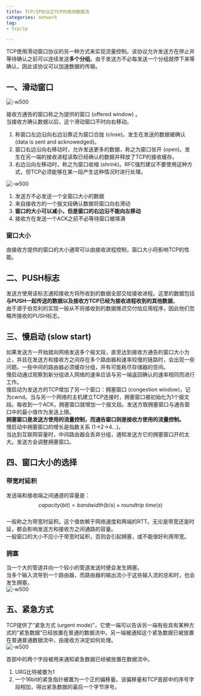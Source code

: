 ```yaml
---
title: TCP/IP协议之TCP的成块数据流  
categories: network  
tag:    
- tcp/ip  

---
```

  

TCP使用滑动窗口协议的另一种方式来实现流量控制。该协议允许发送方在停止并等待确认之前可以连续发送**多个分组**。由于发送方不必每发送一个分组就停下来等确认，因此该协议可以加速数据的传输。  
## 一、滑动窗口  
![-w500](http://oda58fqub.bkt.clouddn.com/14899121797587.jpg)    

接收方通告的窗口称之为提供的窗口 (offered window) 。  
当接收方确认数据以后，这个滑动窗口不时向右移动。  

1. 称窗口左边沿向右边沿靠近为窗口合拢 (close)。发生在发送的数据被确认 (data is sent and acknowedged)。  
2. 窗口右边沿向右移动时，允许发送更多的数据，称之为窗口张开 (open)。发生在另一端的接收进程读取已经确认的数据并释放了TCP的接收缓存。  
3. 右边沿向左移动时，称之为窗口收缩 (shrink)。RFC强烈建议不要使用这种方式，但TCP必须能够在某一段产生这种情况时进行处理。  
 
![-w500](http://oda58fqub.bkt.clouddn.com/14899127629704.jpg)  


1. 发送方不必发送一个全窗口大小的数据  
2. 来自接收方的一个报文段确认数据将窗口向右滑动  
3. **窗口的大小可以减小，但是窗口的右边沿不能向左移动**  
4. 接收方在发送一个ACK之前不必等待窗口被填满   

### 窗口大小    
由接收方提供的窗口的大小通常可以由接收进程控制，窗口大小将影响TCP的性能。  

## 二、PUSH标志  
发送方使用该标志通知接收方将所收到的数据全部交给接收进程。这里的数据包括**与PUSH一起传送的数据以及接收方TCP已经为接收进程收到的其他数据**。  
由于源于伯克利的实现一般从不将接收到的数据推迟交付给应用程序，因此他们忽略所接收的PUSH标志。  

## 三、慢启动 (slow start)  
如果发送方一开始就向网络发送多个报文段，直至达到接收方通告的窗口大小为止，并且在发送方和接收方之间存在多个路由器和速率较慢的链路时，会出现一些问题。一些中间的路由器必须缓存分组，并有可能耗尽存储器的空间。  
慢启动通过观察到新分组进入网络的速率应该与另一端返回确认的速率相同而进行工作。  
慢启动为发送方的TCP增加了另一个窗口：拥塞窗口 (congestion window)，记为cwnd。当与另一个网络的主机建立TCP连接时，拥塞窗口被初始化为1个报文段。每收到一个ACK，拥塞窗口就增加一个报文段。发送方取拥塞窗口与通告窗口中的最小值作为发送上限。  
**拥塞窗口是发送方使用的流量控制，而通告窗口则是接收方使用的流量控制。**  
慢启动中拥塞窗口的增长是指数关系 (1->2->4...)。    
当达到互联网容量时，中间路由器会丢弃分组，通知发送方它的拥塞窗口开的太大。发送方会调整拥塞窗口。  

## 四、窗口大小的选择    
### 带宽时延积  
发送端和接收端之间通道的容量是：  
$$capacity(bit) = bandwidth(b/s) \times roundtrip\ time(s)$$  
一般称之为带宽时延积。这个值依赖于网络速度和两端的RTT。无论是带宽还是时延，都会影响发送方和接收方之间通路的容量。    
一般窗口的大小不应小于带宽时延积，否则会引起拥塞，或不能很好利用带宽。  
### 拥塞  
当一个大的管道并向一个较小的管道发送时便会发生拥塞。  
当多个输入流导到一个路由器，而路由器的输出流小于这些输入流的总和时，也会发生拥塞。  
![-w500](http://oda58fqub.bkt.clouddn.com/14899160068525.jpg)  

## 五、紧急方式  
TCP提供了“紧急方式 (urgent mode)”，它使一端可以告诉另一端有些具有某种方式的“紧急数据”已经放置在普通的数据流中。另一端被通知这个紧急数据已被放置在普通普通数据流中，由接收方决定如何处理。  
![-w500](http://oda58fqub.bkt.clouddn.com/14899162773964.jpg)  

首部中的两个字段被用来通知紧急数据已经被放置在数据流中。

1. URG比特被置为1  
2. 一个16bit的紧急指针被置为一个正的偏移量。该偏移量和TCP首部中的序号字段相加，得出紧急数据的最后一个字节序号。  

